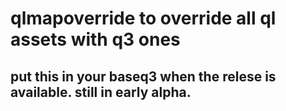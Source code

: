 # qlmapoverride to override all ql assets with q3 ones

## put this in your baseq3 when the relese is available.  still in early alpha.
